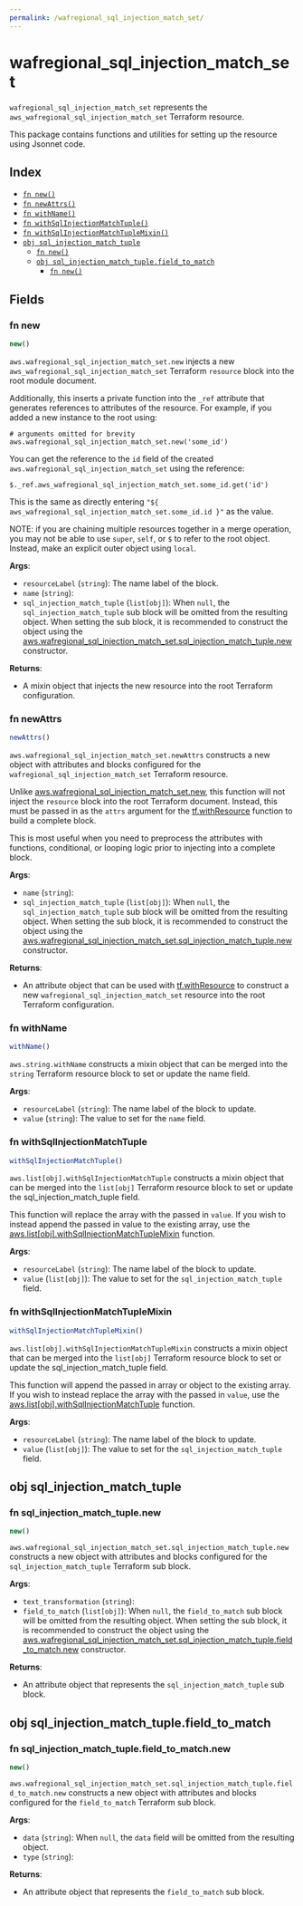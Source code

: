 ```yaml
---
permalink: /wafregional_sql_injection_match_set/
---
```


# wafregional_sql_injection_match_set

`wafregional_sql_injection_match_set` represents the `aws_wafregional_sql_injection_match_set` Terraform resource.



This package contains functions and utilities for setting up the resource using Jsonnet code.


## Index

* [`fn new()`](#fn-new)
* [`fn newAttrs()`](#fn-newattrs)
* [`fn withName()`](#fn-withname)
* [`fn withSqlInjectionMatchTuple()`](#fn-withsqlinjectionmatchtuple)
* [`fn withSqlInjectionMatchTupleMixin()`](#fn-withsqlinjectionmatchtuplemixin)
* [`obj sql_injection_match_tuple`](#obj-sql_injection_match_tuple)
  * [`fn new()`](#fn-sql_injection_match_tuplenew)
  * [`obj sql_injection_match_tuple.field_to_match`](#obj-sql_injection_match_tuplefield_to_match)
    * [`fn new()`](#fn-sql_injection_match_tuplefield_to_matchnew)

## Fields

### fn new

```ts
new()
```


`aws.wafregional_sql_injection_match_set.new` injects a new `aws_wafregional_sql_injection_match_set` Terraform `resource`
block into the root module document.

Additionally, this inserts a private function into the `_ref` attribute that generates references to attributes of the
resource. For example, if you added a new instance to the root using:

    # arguments omitted for brevity
    aws.wafregional_sql_injection_match_set.new('some_id')

You can get the reference to the `id` field of the created `aws.wafregional_sql_injection_match_set` using the reference:

    $._ref.aws_wafregional_sql_injection_match_set.some_id.get('id')

This is the same as directly entering `"${ aws_wafregional_sql_injection_match_set.some_id.id }"` as the value.

NOTE: if you are chaining multiple resources together in a merge operation, you may not be able to use `super`, `self`,
or `$` to refer to the root object. Instead, make an explicit outer object using `local`.

**Args**:
  - `resourceLabel` (`string`): The name label of the block.
  - `name` (`string`): 
  - `sql_injection_match_tuple` (`list[obj]`):  When `null`, the `sql_injection_match_tuple` sub block will be omitted from the resulting object. When setting the sub block, it is recommended to construct the object using the [aws.wafregional_sql_injection_match_set.sql_injection_match_tuple.new](#fn-sql_injection_match_tuplenew) constructor.

**Returns**:
- A mixin object that injects the new resource into the root Terraform configuration.


### fn newAttrs

```ts
newAttrs()
```


`aws.wafregional_sql_injection_match_set.newAttrs` constructs a new object with attributes and blocks configured for the `wafregional_sql_injection_match_set`
Terraform resource.

Unlike [aws.wafregional_sql_injection_match_set.new](#fn-new), this function will not inject the `resource`
block into the root Terraform document. Instead, this must be passed in as the `attrs` argument for the
[tf.withResource](https://github.com/tf-libsonnet/core/tree/main/docs#fn-withresource) function to build a complete block.

This is most useful when you need to preprocess the attributes with functions, conditional, or looping logic prior to
injecting into a complete block.

**Args**:
  - `name` (`string`): 
  - `sql_injection_match_tuple` (`list[obj]`):  When `null`, the `sql_injection_match_tuple` sub block will be omitted from the resulting object. When setting the sub block, it is recommended to construct the object using the [aws.wafregional_sql_injection_match_set.sql_injection_match_tuple.new](#fn-sql_injection_match_tuplenew) constructor.

**Returns**:
  - An attribute object that can be used with [tf.withResource](https://github.com/tf-libsonnet/core/tree/main/docs#fn-withresource) to construct a new `wafregional_sql_injection_match_set` resource into the root Terraform configuration.


### fn withName

```ts
withName()
```

`aws.string.withName` constructs a mixin object that can be merged into the `string`
Terraform resource block to set or update the name field.



**Args**:
  - `resourceLabel` (`string`): The name label of the block to update.
  - `value` (`string`): The value to set for the `name` field.


### fn withSqlInjectionMatchTuple

```ts
withSqlInjectionMatchTuple()
```

`aws.list[obj].withSqlInjectionMatchTuple` constructs a mixin object that can be merged into the `list[obj]`
Terraform resource block to set or update the sql_injection_match_tuple field.

This function will replace the array with the passed in `value`. If you wish to instead append the
passed in value to the existing array, use the [aws.list[obj].withSqlInjectionMatchTupleMixin](TODO) function.


**Args**:
  - `resourceLabel` (`string`): The name label of the block to update.
  - `value` (`list[obj]`): The value to set for the `sql_injection_match_tuple` field.


### fn withSqlInjectionMatchTupleMixin

```ts
withSqlInjectionMatchTupleMixin()
```

`aws.list[obj].withSqlInjectionMatchTupleMixin` constructs a mixin object that can be merged into the `list[obj]`
Terraform resource block to set or update the sql_injection_match_tuple field.

This function will append the passed in array or object to the existing array. If you wish
to instead replace the array with the passed in `value`, use the [aws.list[obj].withSqlInjectionMatchTuple](TODO)
function.


**Args**:
  - `resourceLabel` (`string`): The name label of the block to update.
  - `value` (`list[obj]`): The value to set for the `sql_injection_match_tuple` field.


## obj sql_injection_match_tuple



### fn sql_injection_match_tuple.new

```ts
new()
```


`aws.wafregional_sql_injection_match_set.sql_injection_match_tuple.new` constructs a new object with attributes and blocks configured for the `sql_injection_match_tuple`
Terraform sub block.



**Args**:
  - `text_transformation` (`string`): 
  - `field_to_match` (`list[obj]`):  When `null`, the `field_to_match` sub block will be omitted from the resulting object. When setting the sub block, it is recommended to construct the object using the [aws.wafregional_sql_injection_match_set.sql_injection_match_tuple.field_to_match.new](#fn-sql_injection_match_tuplefield_to_matchnew) constructor.

**Returns**:
  - An attribute object that represents the `sql_injection_match_tuple` sub block.


## obj sql_injection_match_tuple.field_to_match



### fn sql_injection_match_tuple.field_to_match.new

```ts
new()
```


`aws.wafregional_sql_injection_match_set.sql_injection_match_tuple.field_to_match.new` constructs a new object with attributes and blocks configured for the `field_to_match`
Terraform sub block.



**Args**:
  - `data` (`string`):  When `null`, the `data` field will be omitted from the resulting object.
  - `type` (`string`): 

**Returns**:
  - An attribute object that represents the `field_to_match` sub block.
